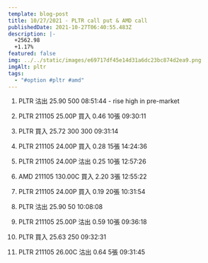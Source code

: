 ```yaml
---
template: blog-post
title: 10/27/2021 - PLTR call put & AMD call
publishedDate: 2021-10-27T06:40:55.483Z
description: |-
  +2562.98
  +1.17%
featured: false
img: ../../static/images/e69717df45e14d31a6dc23bc874d2ea9.png
imgAlt: pltr
tags:
  - "#option #pltr #amd"
---
```

1. PLTR 沽出 25.90 500 08:51:44 - rise high in pre-market

2. PLTR 211105 25.00P 買入 0.46 10張 09:30:11

3. PLTR 買入 25.72 300 300 09:31:14

4. PLTR 211105 24.00P 買入 0.28 15張 14:24:36

5. PLTR 211105 24.00P 沽出 0.25 10張 12:57:26

6. AMD 211105 130.00C 買入 2.20 3張 12:55:22

7. PLTR 211105 24.00P 買入 0.19 20張 10:31:54

8. PLTR 沽出 25.90 50 10:08:08

9. PLTR 211105 25.00P 沽出 0.59 10張 09:36:18

10. PLTR 買入 25.63 250 09:32:31

11. PLTR 211105 26.00C 沽出 0.64 5張 09:31:45